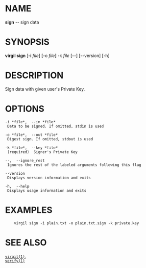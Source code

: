 NAME
====

**sign** -- sign data

SYNOPSIS
========

**virgil sign** \[-i *file*\] \[-o *file*\] -k *file* \[--\]
\[--version\] \[-h\]

DESCRIPTION
===========

Sign data with given user's Private Key.

OPTIONS
=======

    -i *file*,  --in *file*
     Data to be signed. If omitted, stdin is used

    -o *file*,  --out *file*
     Digest sign. If omitted, stdout is used

    -k *file*,  --key *file*
     (required)  Signer's Private Key

    --,  --ignore_rest
     Ignores the rest of the labeled arguments following this flag

    --version
     Displays version information and exits

    -h,  --help
     Displays usage information and exits

EXAMPLES
========

        virgil sign -i plain.txt -o plain.txt.sign -k private.key

SEE ALSO
========

[`virgil(1)`](../markdown/virgil.1.md),  
[`verify(1)`](../markdown/verify.1.md)
